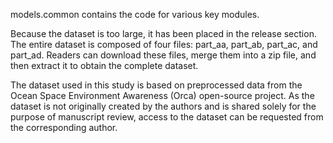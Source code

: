 models.common  contains the code for various key modules.

Because the dataset is too large, it has been placed in the release section. The entire dataset is composed of four files: part_aa, part_ab, part_ac, and part_ad. Readers can download these files, merge them into a zip file, and then extract it to obtain the complete dataset.

The dataset used in this study is based on preprocessed data from the Ocean Space Environment Awareness (Orca) open-source project. As the dataset is not originally created by the authors and is shared solely for the purpose of manuscript review, access to the dataset can be requested from the corresponding author.
